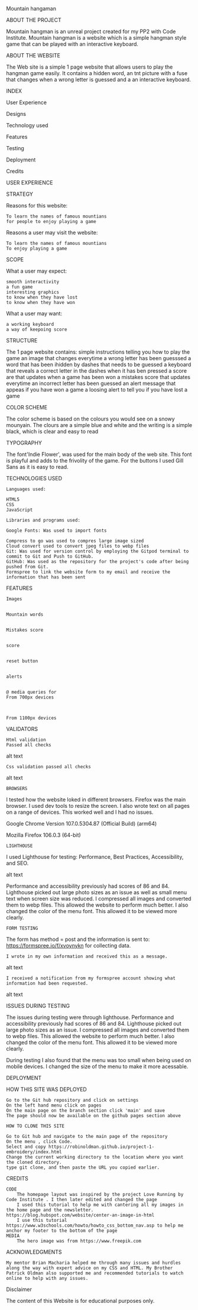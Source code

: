 Mountain hangaman



ABOUT THE PROJECT

Mountain hangman is an unreal project created for my PP2 with Code Institute. Mountain hangman is a website which is a simple hangman style game that can be played with an interactive keyboard.

ABOUT THE WEBSITE

The Web site is a simple 1 page website that allows users to play the hangman game easily. It contains a hidden word, an tnt picture with a fuse that changes when a wrong letter is guessed and a an interactive keyboard.

INDEX

User Experience

Designs

Technology used

Features

Testing

Deployment

Credits

USER EXPERIENCE

STRATEGY

Reasons for this website:

    To learn the names of famous mountians
    for people to enjoy playing a game 

Reasons a user may visit the website:

    To learn the names of famous mountians
    To enjoy playing a game 

SCOPE

What a user may expect:

    smooth interactivity
    a fun game
    interesting graphics
    to know when they have lost
    to know when they have won

What a user may want:

    a working keyboard
    a way of keepoing score



STRUCTURE

The 1 page website contains: 
simple instructions telling you how to play the game
an image that changes everytime a wrong letter has been guesssed
a word that has been ihidden by dashes that needs to be guessed
a keyboard that reveals a correct letter in the dashes when it has ben pressed
a score are that updates when a game has been won
a mistakes score that updates everytime an incorrect letter has been guessed
an alert message that appeas if you have won a game
a loosing alert to tell you if you have lost a game



COLOR SCHEME

The color scheme is based on the colours you would see on a snowy mounyain. The clours are a simple blue and white and the writing is a simple black, which is clear and easy to read


TYPOGRAPHY

The font'Indie Flower', was used for the main body of the web site. This font is playful and adds to the frivolity of the game. For the buttons I used Gill Sans as it is easy to read. 

TECHNOLOGIES USED

    Languages used:

    HTML5
    CSS
    JavaScript

    Libraries and programs used:

    Google Fonts: Was used to import fonts
    
    Compress to go was used to compres large image sized
    Cloud convert used to convert jpeg files to webp files
    Git: Was used for version control by employing the Gitpod terminal to commit to Git and Push to GitHub.
    GitHub: Was used as the repository for the project's code after being pushed from Git.
    Formspree to link the website form to my email and receive the information that has been sent

FEATURES

   

    Images


    Mountain words


    Mistakes score


    score

    
    reset button


    alerts


    @ media queries for
    From 700px devices



    From 1100px devices




  
 VALIDATORS

    Html validation
    Passed all checks

alt text

    Css validation passed all checks

alt text

    BROWSERS

I tested how the website loked in different browsers. Firefox was the main browser. I used dev tools to resize the screen. I also wrote text on all pages on a range of devices. This worked well and I had no issues.

Google Chrome Version 107.0.5304.87 (Official Build) (arm64)

Mozilla Firefox 106.0.3 (64-bit)

    LIGHTHOUSE

I used Lighthouse for testing: Performance, Best Practices, Accessibility, and SEO.

alt text

Performance and accessibility previously had scores of 86 and 84. Lighthouse picked out large photo sizes as an issue as well as small menu text when screen size was reduced. I compressed all images and converted them to webp files. This allowed the website to perform much better. I also changed the color of the menu font. This allowed it to be viewed more clearly.

    FORM TESTING

The form has method = post and the information is sent to: https://formspree.io/f/xvoynykn for collecting data.

    I wrote in my own information and received this as a message.

alt text

    I received a notification from my formspree account showing what information had been requested.

alt text

ISSUES DURING TESTING

The issues during testing were through lighthouse. Performance and accessibility previously had scores of 86 and 84. Lighthouse picked out large photo sizes as an issue. I compressed all images and converted them to webp files. This allowed the website to perform much better. I also changed the color of the menu font. This allowed it to be viewed more clearly.

During testing I also found that the menu was too small when being used on mobile devices. I changed the size of the menu to make it more acessable.

DEPLOYMENT

HOW THIS SITE WAS DEPLOYED

    Go to the Git hub repository and click on settings
    On the left hand menu click on pages
    On the main page on the branch section click 'main' and save
    The page should now be available on the github pages section above

    HOW TO CLONE THIS SITE

    Go to Git hub and navigate to the main page of the repository
    On the menu , click Code.
    Select and copy https://robinoldman.github.io/project-1-embroidery/index.html
    Change the current working directory to the location where you want the cloned directory.
    type git clone, and then paste the URL you copied earlier.

CREDITS

    CODE
        The homepage layout was inspired by the project Love Running by Code Institute . I then later edited and changed the page
        I used this tutorial to help me with cantering all my images in the home page and the newsletter. https://blog.hubspot.com/website/center-an-image-in-html
        I use this tutorial https://www.w3schools.com/howto/howto_css_bottom_nav.asp to help me anchor my footer to the bottom of the page
    MEDIA
        The hero image was from https://www.freepik.com

ACKNOWLEDGMENTS

    My mentor Brian Macharia helped me through many issues and hurdles along the way with expert advice on my CSS and HTML. My Brother Patrick Oldman also supported me and recommended tutorials to watch online to help with any issues.

Disclaimer

The content of this Website is for educational purposes only.
